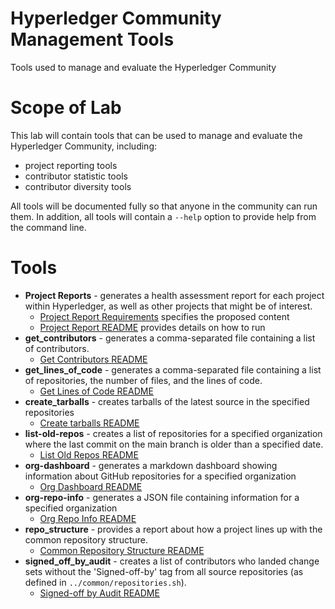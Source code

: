 [//]: # (SPDX-License-Identifier: CC-BY-4.0)

# Hyperledger Community Management Tools
Tools used to manage and evaluate the Hyperledger Community

# Scope of Lab
This lab will contain tools that can be used to manage and evaluate the Hyperledger Community, including:
- project reporting tools
- contributor statistic tools
- contributor diversity tools

All tools will be documented fully so that anyone in the community can run them. In addition, all tools will contain a `--help` option to provide help from the command line.

# Tools
- **Project Reports** - generates a health assessment report for each project within Hyperledger, as well as other projects that might be of interest.
  - [Project Report Requirements](./project-reports/docs/requirements.md) specifies the proposed content
  - [Project Report README](./project-reports/README.md) provides details on how to run
- **get_contributors** - generates a comma-separated file containing a list of contributors.
  - [Get Contributors README](./get_contributors/README.md)
- **get_lines_of_code** - generates a comma-separated file containing a list of repositories, the number of files, and the lines of code.
  - [Get Lines of Code README](./get_lines_of_code/README.md)
- **create_tarballs** - creates tarballs of the latest source in the specified repositories
  - [Create tarballs README](./create_tarballs/README.md)
- **list-old-repos** - creates a list of repositories for a specified organization where the last commit on the main branch is older than a specified date.
  - [List Old Repos README](./list-old-repos/README.md)
- **org-dashboard** - generates a markdown dashboard showing information about GitHub repositories for a specified organization
  - [Org Dashboard README](./org-dashboard/README.md)
- **org-repo-info** - generates a JSON file containing information for a specified organization
  - [Org Repo Info README](./org-repo-info/README.md)
- **repo_structure** - provides a report about how a project lines up with the common repository structure.
  - [Common Repository Structure README](./repo_structure/README.md)
- **signed_off_by_audit** - creates a list of contributors who landed change sets without the 'Signed-off-by' tag from all source repositories (as defined in `../common/repositories.sh`).
  - [Signed-off by Audit README](./signed_off_by_audit/README.md)
